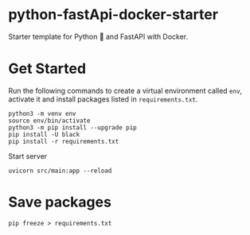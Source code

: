 # python-fastApi-docker-starter
Starter template for Python 🐍 and FastAPI with Docker.


# Get Started

Run the following commands to create a virtual environment called `env`, activate it and install packages listed in `requirements.txt`.

```console
python3 -m venv env
source env/bin/activate
python3 -m pip install --upgrade pip
pip install -U black
pip install -r requirements.txt
```

Start server
```console
uvicorn src/main:app --reload
```



# Save packages

```console
pip freeze > requirements.txt
```